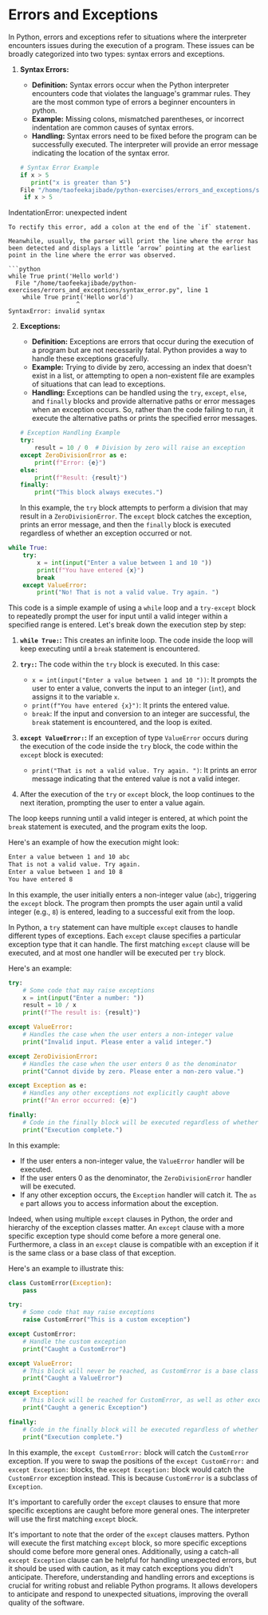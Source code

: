 # Errors and Exceptions

In Python, errors and exceptions refer to situations where the interpreter encounters issues during the execution of a program. These issues can be broadly categorized into two types: syntax errors and exceptions.

1. **Syntax Errors:**
   - **Definition:** Syntax errors occur when the Python interpreter encounters code that violates the language's grammar rules. They are the most common type of errors a beginner encounters in python.
   - **Example:** Missing colons, mismatched parentheses, or incorrect indentation are common causes of syntax errors.
   - **Handling:** Syntax errors need to be fixed before the program can be successfully executed. The interpreter will provide an error message indicating the location of the syntax error.

   ```python
   # Syntax Error Example
   if x > 5
      print("x is greater than 5")
   File "/home/taofeekajibade/python-exercises/errors_and_exceptions/syntax_error.py", line 1
    if x > 5
IndentationError: unexpected indent
```
To rectify this error, add a colon at the end of the `if` statement.

Meanwhile, usually, the parser will print the line where the error has been detected and displays a little ‘arrow’ pointing at the earliest point in the line where the error was observed.

```python
while True print('Hello world')
  File "/home/taofeekajibade/python-exercises/errors_and_exceptions/syntax_error.py", line 1
    while True print('Hello world')
                   ^
SyntaxError: invalid syntax
```

2. **Exceptions:**
   - **Definition:** Exceptions are errors that occur during the execution of a program but are not necessarily fatal. Python provides a way to handle these exceptions gracefully.
   - **Example:** Trying to divide by zero, accessing an index that doesn't exist in a list, or attempting to open a non-existent file are examples of situations that can lead to exceptions.
   - **Handling:** Exceptions can be handled using the `try`, `except`, `else`, and `finally` blocks and provide alternative paths or error messages when an exception occurs. So, rather than the code failing to run, it execute the alternative paths or prints the specified error messages.

   ```python
   # Exception Handling Example
   try:
       result = 10 / 0  # Division by zero will raise an exception
   except ZeroDivisionError as e:
       print(f"Error: {e}")
   else:
       print(f"Result: {result}")
   finally:
       print("This block always executes.")
   ```
   In this example, the `try` block attempts to perform a division that may result in a `ZeroDivisionError`. The `except` block catches the exception, prints an error message, and then the `finally` block is executed regardless of whether an exception occurred or not.

```python
while True:
    try:
        x = int(input("Enter a value between 1 and 10 "))
        print(f"You have entered {x}")
        break
    except ValueError:
        print("No! That is not a valid value. Try again. ")
```
This code is a simple example of using a `while` loop and a `try-except` block to repeatedly prompt the user for input until a valid integer within a specified range is entered. Let's break down the execution step by step:

1. **`while True:`:** This creates an infinite loop. The code inside the loop will keep executing until a `break` statement is encountered.

2. **`try:`:** The code within the `try` block is executed. In this case:
   - `x = int(input("Enter a value between 1 and 10 "))`: It prompts the user to enter a value, converts the input to an integer (`int`), and assigns it to the variable `x`.
   - `print(f"You have entered {x}")`: It prints the entered value.
   - `break`: If the input and conversion to an integer are successful, the `break` statement is encountered, and the loop is exited.

3. **`except ValueError:`:** If an exception of type `ValueError` occurs during the execution of the code inside the `try` block, the code within the `except` block is executed:
   - `print("That is not a valid value. Try again. ")`: It prints an error message indicating that the entered value is not a valid integer.

4. After the execution of the `try` or `except` block, the loop continues to the next iteration, prompting the user to enter a value again.

The loop keeps running until a valid integer is entered, at which point the `break` statement is executed, and the program exits the loop.

Here's an example of how the execution might look:

```css
Enter a value between 1 and 10 abc
That is not a valid value. Try again.
Enter a value between 1 and 10 8
You have entered 8
```

In this example, the user initially enters a non-integer value (`abc`), triggering the `except` block. The program then prompts the user again until a valid integer (e.g., `8`) is entered, leading to a successful exit from the loop.

In Python, a `try` statement can have multiple `except` clauses to handle different types of exceptions. Each `except` clause specifies a particular exception type that it can handle. The first matching `except` clause will be executed, and at most one handler will be executed per `try` block.

Here's an example:

```python
try:
    # Some code that may raise exceptions
    x = int(input("Enter a number: "))
    result = 10 / x
    print(f"The result is: {result}")

except ValueError:
    # Handles the case when the user enters a non-integer value
    print("Invalid input. Please enter a valid integer.")

except ZeroDivisionError:
    # Handles the case when the user enters 0 as the denominator
    print("Cannot divide by zero. Please enter a non-zero value.")

except Exception as e:
    # Handles any other exceptions not explicitly caught above
    print(f"An error occurred: {e}")

finally:
    # Code in the finally block will be executed regardless of whether an exception occurred or not
    print("Execution complete.")
```

In this example:

- If the user enters a non-integer value, the `ValueError` handler will be executed.
- If the user enters 0 as the denominator, the `ZeroDivisionError` handler will be executed.
- If any other exception occurs, the `Exception` handler will catch it. The `as e` part allows you to access information about the exception.

Indeed, when using multiple `except` clauses in Python, the order and hierarchy of the exception classes matter. An `except` clause with a more specific exception type should come before a more general one. Furthermore, a class in an `except` clause is compatible with an exception if it is the same class or a base class of that exception.

Here's an example to illustrate this:

```python
class CustomError(Exception):
    pass

try:
    # Some code that may raise exceptions
    raise CustomError("This is a custom exception")

except CustomError:
    # Handle the custom exception
    print("Caught a CustomError")

except ValueError:
    # This block will never be reached, as CustomError is a base class of Exception
    print("Caught a ValueError")

except Exception:
    # This block will be reached for CustomError, as well as other exceptions not caught above
    print("Caught a generic Exception")

finally:
    # Code in the finally block will be executed regardless of whether an exception occurred or not
    print("Execution complete.")
```

In this example, the `except CustomError:` block will catch the `CustomError` exception. If you were to swap the positions of the `except CustomError:` and `except Exception:` blocks, the `except Exception:` block would catch the `CustomError` exception instead. This is because `CustomError` is a subclass of `Exception`.

It's important to carefully order the `except` clauses to ensure that more specific exceptions are caught before more general ones. The interpreter will use the first matching `except` block.

It's important to note that the order of the `except` clauses matters. Python will execute the first matching `except` block, so more specific exceptions should come before more general ones. Additionally, using a catch-all `except Exception` clause can be helpful for handling unexpected errors, but it should be used with caution, as it may catch exceptions you didn't anticipate. Therefore, understanding and handling errors and exceptions is crucial for writing robust and reliable Python programs. It allows developers to anticipate and respond to unexpected situations, improving the overall quality of the software.
